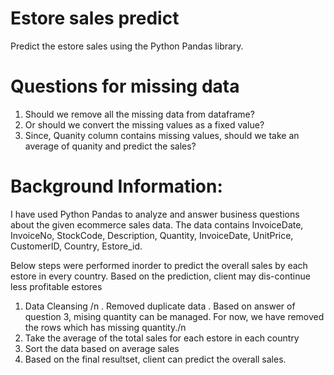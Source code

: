 # Estore sales predict

Predict the estore sales using the Python Pandas library.

# Questions for missing data

1. Should we remove all the missing data from dataframe?
2. Or should we convert the missing values as a fixed value?
3. Since, Quanity column contains missing values, should we take an average of quanity and predict the sales?

# Background Information:

I have used Python Pandas to analyze and answer business questions about the given ecommerce sales data. The data contains InvoiceDate, InvoiceNo, StockCode, Description, Quantity, InvoiceDate, UnitPrice, CustomerID, Country, Estore_id.

Below steps were performed inorder to predict the overall sales by each estore in every country. Based on the prediction, client may dis-continue less profitable estores 

1. Data Cleansing /n
 . Removed duplicate data
 . Based on answer of question 3, mising quantity can be managed. For now, we have removed the rows which has missing quantity./n
2. Take the average of the total sales for each estore in each country
3. Sort the data based on average sales
4. Based on the final resultset, client can predict the overall sales.
